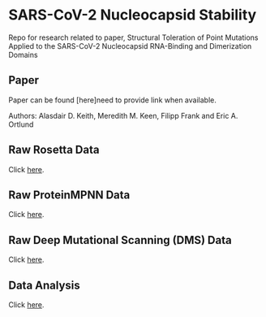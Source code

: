 # SARS-CoV-2 Nucleocapsid Stability
Repo for research related to paper, Structural Toleration of Point Mutations Applied to the SARS-CoV-2 Nucleocapsid RNA-Binding and Dimerization Domains
## Paper
Paper can be found [here]need to provide link when available.

Authors: Alasdair D. Keith, Meredith M. Keen, Filipp Frank and Eric A. Ortlund

## Raw Rosetta Data
Click [here](https://github.com/Ortlund-Laboratory/SARS-CoV-2-Structure/tree/main/Raw%20Rosetta%20Data).

## Raw ProteinMPNN Data
Click [here](https://github.com/Ortlund-Laboratory/SARS-CoV-2-Structure/tree/main/Raw%20ProteinMPNN%20Data).

## Raw Deep Mutational Scanning (DMS) Data
Click [here](https://github.com/Ortlund-Laboratory/SARS-CoV-2-Structure/tree/main/Raw%20Deep%20Mutational%20Scanning%20(DMS)%20Data).

## Data Analysis
Click [here](https://github.com/Ortlund-Laboratory/SARS-CoV-2-Structure/tree/main/Data%20Analysis).
